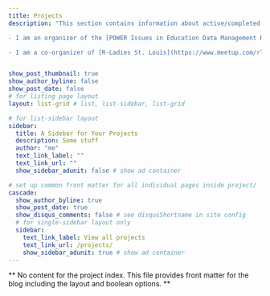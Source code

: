 ```yaml
---
title: Projects
description: "This section contains information about active/completed projects that I have worked on in the areas of data management, data wrangling, or programming in R. In addition to viewing my solo projects you can read more about the organizations I work with by clicking the links below.

- I am an organizer of the [POWER Issues in Education Data Management Research Hub](https://osf.io/ap3tk/) 

- I am a co-organizer of [R-Ladies St. Louis](https://www.meetup.com/rladies-st-louis/)" 


show_post_thumbnail: true
show_author_byline: false
show_post_date: false
# for listing page layout
layout: list-grid # list, list-sidebar, list-grid

# for list-sidebar layout
sidebar: 
  title: A Sidebar for Your Projects
  description: Some stuff
  author: "me"
  text_link_label: ""
  text_link_url: ""
  show_sidebar_adunit: false # show ad container

# set up common front matter for all individual pages inside project/
cascade:    
  show_author_byline: true
  show_post_date: true
  show_disqus_comments: false # see disqusShortname in site config
  # for single-sidebar layout only
  sidebar:
    text_link_label: View all projects
    text_link_url: /projects/
    show_sidebar_adunit: true # show ad container
---
```


** No content for the project index. This file provides front matter for the blog including the layout and boolean options. **